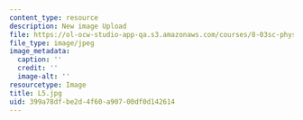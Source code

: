 ```yaml
---
content_type: resource
description: New image Upload
file: https://ol-ocw-studio-app-qa.s3.amazonaws.com/courses/8-03sc-physics-iii-vibrations-and-waves-fall-2016/399a78dfbe2d4f60a90700df0d142614_L5.jpg
file_type: image/jpeg
image_metadata:
  caption: ''
  credit: ''
  image-alt: ''
resourcetype: Image
title: L5.jpg
uid: 399a78df-be2d-4f60-a907-00df0d142614
---
```

